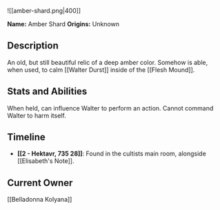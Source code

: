 ![[amber-shard.png|400]]

**Name:** Amber Shard
**Origins:** Unknown

## Description
An old, but still beautiful relic of a deep amber color. Somehow is able, when used, to calm [[Walter Durst]] inside of the [[Flesh Mound]].

## Stats and Abilities
When held, can influence Walter to perform an action. Cannot command Walter to harm itself.

## Timeline
* **[[2 - Hektavr, 735 28]]**: Found in the cultists main room, alongside [[Elisabeth's Note]].

## Current Owner
[[Belladonna Kolyana]]